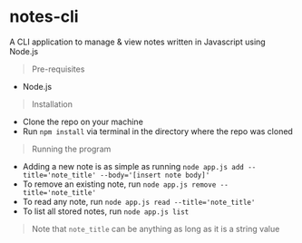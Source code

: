 # notes-cli
A CLI application to manage &amp; view notes written in Javascript using Node.js

> Pre-requisites
- Node.js 

> Installation
- Clone the repo on your machine
- Run `npm install` via terminal in the directory where the repo was cloned

> Running the program
- Adding a new note is as simple as running `node app.js add --title='note_title' --body='[insert note body]'`
- To remove an existing note, run `node app.js remove --title='note_title'`
- To read any note, run `node app.js read --title='note_title'`
- To list all stored notes, run `node app.js list`

> Note that `note_title` can be anything as long as it is a string value 
